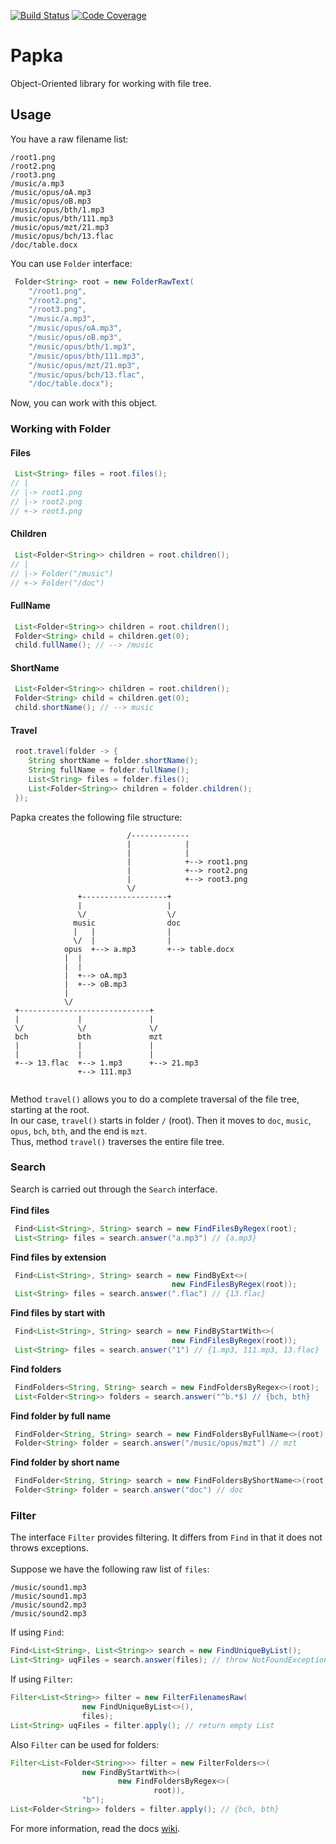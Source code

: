 [![Build Status](https://travis-ci.com/viise/papka.svg?branch=master)](https://travis-ci.org/viise/papka)
[![Code Coverage](https://codecov.io/github/viise/papka/coverage.svg)](https://codecov.io/gh/viise/papka)
# Papka
Object-Oriented library for working with file tree.

## Usage
You have a raw filename list:
<br>
```
/root1.png
/root2.png
/root3.png
/music/a.mp3
/music/opus/oA.mp3
/music/opus/oB.mp3
/music/opus/bth/1.mp3
/music/opus/bth/111.mp3
/music/opus/mzt/21.mp3
/music/opus/bch/13.flac
/doc/table.docx
```

You can use <code>Folder</code> interface:
```java
 Folder<String> root = new FolderRawText(
    "/root1.png",
    "/root2.png",
    "/root3.png",
    "/music/a.mp3",
    "/music/opus/oA.mp3",
    "/music/opus/oB.mp3",
    "/music/opus/bth/1.mp3",
    "/music/opus/bth/111.mp3",
    "/music/opus/mzt/21.mp3",
    "/music/opus/bch/13.flac",
    "/doc/table.docx");
```

Now, you can work with this object.

### Working with Folder

#### Files
```java
 List<String> files = root.files(); 
// |
// |-> root1.png
// |-> root2.png
// +-> root3.png
```

#### Children
```java
 List<Folder<String>> children = root.children(); 
// |
// |-> Folder("/music")
// +-> Folder("/doc")
```

#### FullName
```java
 List<Folder<String>> children = root.children(); 
 Folder<String> child = children.get(0);
 child.fullName(); // --> /music
```

#### ShortName
```java
 List<Folder<String>> children = root.children(); 
 Folder<String> child = children.get(0);
 child.shortName(); // --> music
```

#### Travel
```java
 root.travel(folder -> {
    String shortName = folder.shortName();
    String fullName = folder.fullName();
    List<String> files = folder.files();
    List<Folder<String>> children = folder.children();
 });
```

Papka creates the following file structure:
```
                          /-------------
                          |            |
                          |            |
                          |            +--> root1.png
                          |            +--> root2.png
                          |            +--> root3.png
                          \/
               +-------------------+
               |                   | 
               \/                  \/
              music                doc
              |   |                |
              \/  |                | 
            opus  +--> a.mp3       +--> table.docx
            |  |
            |  |
            |  +--> oA.mp3
            |  +--> oB.mp3
            |
            \/
 +-----------------------------+
 |             |               |
 \/            \/              \/
 bch           bth             mzt
 |             |               |
 |             |               |
 +--> 13.flac  +--> 1.mp3      +--> 21.mp3
               +--> 111.mp3 
   
```

Method <code>travel()</code> allows you to do a complete traversal of the file tree, starting at the root.
<br>
In our case, <code>travel()</code> starts in folder <code>/</code> (root). Then it moves to <code>doc</code>,
<code>music</code>, <code>opus</code>, <code>bch</code>, <code>bth</code>, and the end is <code>mzt</code>.
<br>
Thus, method <code>travel()</code> traverses the entire file tree.

### Search
Search is carried out through the <code>Search</code> interface.
<br>
<br>
<b>Find files</b>
```java
 Find<List<String>, String> search = new FindFilesByRegex(root);
 List<String> files = search.answer("a.mp3") // {a.mp3}
```
<b>Find files by extension</b>
```java
 Find<List<String>, String> search = new FindByExt<>(
                                    new FindFilesByRegex(root));
 List<String> files = search.answer(".flac") // {13.flac}
```
<b>Find files by start with</b>
```java
 Find<List<String>, String> search = new FindByStartWith<>(
                                    new FindFilesByRegex(root));
 List<String> files = search.answer("1") // {1.mp3, 111.mp3, 13.flac}
```

<b>Find folders</b>
```java
 FindFolders<String, String> search = new FindFoldersByRegex<>(root);
 List<Folder<String>> folders = search.answer("^b.*$) // {bch, bth}
```
<b>Find folder by full name</b>
```java
 FindFolder<String, String> search = new FindFoldersByFullName<>(root);
 Folder<String> folder = search.answer("/music/opus/mzt") // mzt
```
<b>Find folder by short name</b>
```java
 FindFolder<String, String> search = new FindFoldersByShortName<>(root);
 Folder<String> folder = search.answer("doc") // doc
```
### Filter
The interface <code>Filter</code> provides filtering. It differs from <code>Find</code> in that it does not throws 
exceptions.
<br>
<br>
Suppose we have the following raw list of <code>files</code>:
```
/music/sound1.mp3
/music/sound1.mp3
/music/sound2.mp3
/music/sound2.mp3
```
If using <code>Find</code>:
```java
Find<List<String>, List<String>> search = new FindUniqueByList();
List<String> uqFiles = search.answer(files); // throw NotFoundException
```
If using <code>Filter</code>:
```java
Filter<List<String>> filter = new FilterFilenamesRaw(
                new FindUniqueByList<>(),
                files);
List<String> uqFiles = filter.apply(); // return empty List
```
Also <code>Filter</code> can be used for folders: 
```java
Filter<List<Folder<String>>> filter = new FilterFolders<>(
                new FindByStartWith<>(
                        new FindFoldersByRegex<>(
                                root)),
                "b");
List<Folder<String>> folders = filter.apply(); // {bch, bth}
```
For more information, read the docs [wiki](https://github.com/ViiSE/papka/wiki).
